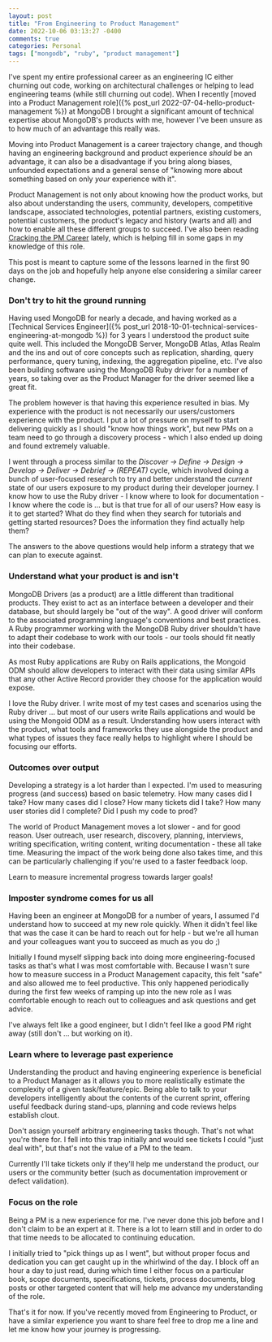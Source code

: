 ```yaml
---
layout: post
title: "From Engineering to Product Management"
date: 2022-10-06 03:13:27 -0400
comments: true
categories: Personal
tags: ["mongodb", "ruby", "product management"]
---
```


I've spent my entire professional career as an engineering IC either churning out code, working on architectural challenges or helping to lead engineering teams (while still churning out code). When I recently [moved into a Product Management role]({% post_url 2022-07-04-hello-product-management %}) at MongoDB I brought a significant amount of technical expertise about MongoDB's products with me, however I've been unsure as to how much of an advantage this really was.

Moving into Product Management is a career trajectory change, and though having an engineering background and product experience _should_ be an advantage, it can also be a disadvantage if you bring along biases, unfounded expectations and a general sense of "knowing more about something based on only _your_ experience with it".

Product Management is not only about knowing how the product works, but also about understanding the users, community, developers, competitive landscape, associated technologies, potential partners, existing customers, potential customers, the product's legacy and history (warts and all) and how to enable all these different groups to succeed. I've also been reading [Cracking the PM Career](https://www.crackingthepmcareer.com/) lately, which is helping fill in some gaps in my knowledge of this role.

This post is meant to capture some of the lessons learned in the first 90 days on the job and hopefully help anyone else considering a similar career change.

### Don't try to hit the ground running

Having used MongoDB for nearly a decade, and having worked as a [Technical Services Engineer]({% post_url 2018-10-01-technical-services-engineering-at-mongodb %}) for 3 years I understood the product suite quite well. This included the MongoDB Server, MongoDB Atlas, Atlas Realm and the ins and out of core concepts such as replication, sharding, query performance, query tuning, indexing, the aggregation pipeline, etc. I've also been building software using the MongoDB Ruby driver for a number of years, so taking over as the Product Manager for the driver seemed like a great fit.

The problem however is that having this experience resulted in bias. My experience with the product is not necessarily our users/customers experience with the product. I put a lot of pressure on myself to start delivering quickly as I should "know how things work", but new PMs on a team need to go through a discovery process - which I also ended up doing and found extremely valuable.

I went through a process similar to the _Discover -> Define -> Design -> Develop -> Deliver -> Debrief -> (REPEAT)_ cycle, which involved doing a bunch of user-focused research to try and better understand the _current_ state of our users exposure to my product during their developer journey. I know how to use the Ruby driver - I know where to look for documentation - I know where the code is ... but is that true for all of our users? How easy is it to get started? What do they find when they search for tutorials and getting started resources? Does the information they find actually help them?

The answers to the above questions would help inform a strategy that we can plan to execute against.

### Understand what your product is and isn't

MongoDB Drivers (as a product) are a little different than traditional products. They exist to act as an interface between a developer and their database, but should largely be "out of the way". A good driver will conform to the associated programming language's conventions and best practices. A Ruby programmer working with the MongoDB Ruby driver shouldn't have to adapt their codebase to work with our tools - our tools should fit neatly into their codebase.

As most Ruby applications are Ruby on Rails applications, the Mongoid ODM should allow developers to interact with their data using similar APIs that any other Active Record provider they choose for the application would expose.

I love the Ruby driver. I write most of my test cases and scenarios using the Ruby driver ... but most of our users write Rails applications and would be using the Mongoid ODM as a result. Understanding how users interact with the product, what tools and frameworks they use alongside the product and what types of issues they face really helps to highlight where I should be focusing our efforts.

### Outcomes over output

Developing a strategy is a lot harder than I expected. I'm used to measuring progress (and success) based on basic telemetry. How many cases did I take? How many cases did I close? How many tickets did I take? How many user stories did I complete? Did I push my code to prod?

The world of Product Management moves a lot slower - and for good reason. User outreach, user research, discovery, planning, interviews, writing specification, writing content, writing documentation - these all take time. Measuring the impact of the work being done also takes time, and this can be particularly challenging if you're used to a faster feedback loop.

Learn to measure incremental progress towards larger goals!

### Imposter syndrome comes for us all

Having been an engineer at MongoDB for a number of years, I assumed I'd understand how to succeed at my new role quickly. When it didn't feel like that was the case it can be hard to reach out for help - but we're all human and your colleagues want you to succeed as much as you do ;)

Initially I found myself slipping back into doing more engineering-focused tasks as that's what I was most comfortable with. Because I wasn't sure how to measure success in a Product Management capacity, this felt "safe" and also allowed me to feel productive. This only happened periodically during the first few weeks of ramping up into the new role as I was comfortable enough to reach out to colleagues and ask questions and get advice.

I've always felt like a good engineer, but I didn't feel like a good PM right away (still don't ... but working on it).

### Learn where to leverage past experience

Understanding the product and having engineering experience is beneficial to a Product Manager as it allows you to more realistically estimate the complexity of a given task/feature/epic. Being able to talk to your developers intelligently about the contents of the current sprint, offering useful feedback during stand-ups, planning and code reviews helps establish clout.

Don't assign yourself arbitrary engineering tasks though. That's not what you're there for. I fell into this trap initially and would see tickets I could "just deal with", but that's not the value of a PM to the team.

Currently I'll take tickets only if they'll help me understand the product, our users or the community better (such as documentation improvement or defect validation).

### Focus on the role

Being a PM is a new experience for me. I've never done this job before and I don't claim to be an expert at it. There is a lot to learn still and in order to do that time needs to be allocated to continuing education.

I initially tried to "pick things up as I went", but without proper focus and dedication you can get caught up in the whirlwind of the day. I block off an hour a day to just read, during which time I either focus on a particular book, scope documents, specifications, tickets, process documents, blog posts or other targeted content that will help me advance my understanding of the role.

That's it for now. If you've recently moved from Engineering to Product, or have a similar experience you want to share feel free to drop me a line and let me know how your journey is progressing.


